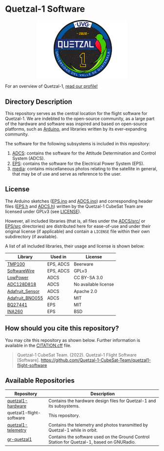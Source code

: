 # Quetzal-1 Software

<p align="center">
<img width="300" src="./media/quetzal_1_badge.png">
</p>

For an overview of Quetzal-1, [read our profile!](https://github.com/Quetzal-1-CubeSat-Team)

## Directory Description

This repository serves as the central location for the flight software for Quetzal-1. We are indebted to the open-source community, as a large part of the hardware and software was inspired and based on open-source platforms, such as [Arduino](https://www.arduino.cc/), and libraries written by its ever-expanding community.

The software for the following subsystems is included in this repository:

1. [ADCS](./ADCS/): contains the software for the Attitude Determination and Control System (ADCS).
2. [EPS](./EPS/): contains the software for the Electrical Power System (EPS).
3. [media](./media/): contains miscellaneous photos relating to the satellite in general, that may be of use and serve as reference to the user.

## License

The Arduino sketches ([EPS.ino](./EPS/src/EPS/EPS.ino) and [ADCS.ino](./ADCS/src/ADCS/ADCS.ino)) and corresponding header files ([EPS.h](./EPS/src/EPS/EPS.h) and [ADCS.h](./ADCS/src/ADCS/ADCS.h)) written by the Quetzal-1 CubeSat Team are licensed under GPLv3 (see [LICENSE](./LICENSE)).

However, all included libraries (that is, all files under the [ADCS/src/](./ADCS/src/ADCS/src/) or [EPS/src](./EPS/src/EPS/src/) directories) are distributed here for ease-of-use and under their original license (if applicable) and contain a `LICENSE` file within their own subdirectory (if available). 

A list of all included libraries, their usage and license is shown below:

| Library         | Used in   | License              |
|-----------------|-----------|----------------------|
| [TMP100](https://github.com/sparkfun/SparkFun_TMP102_Arduino_Library)     | EPS, ADCS | Beerware             |
| [SoftwareWire](https://github.com/Testato/SoftwareWire)                   | EPS, ADCS | GPLv3                |
| [LowPower](https://github.com/rocketscream/Low-Power)                     | ADCS      | CC BY-SA 3.0         |
| [ADC128D818](https://github.com/bryanduxbury/adc128d818_driver)           | ADCS      | No available license |
| [Adafruit_Sensor](https://github.com/adafruit/Adafruit_Sensor)            | ADCS      | Apache 2.0           |
| [Adafruit_BNO055](https://github.com/adafruit/Adafruit_BNO055)            | ADCS      | MIT                  |
| [BQ27441](https://github.com/sparkfun/SparkFun_BQ27441_Arduino_Library)   | EPS       | MIT                  |
| [INA260](https://github.com/adafruit/Adafruit_INA260)                     | EPS       | BSD                  |

## How should you cite this repository?

You may cite this repository as shown below. Further information is available in the [CITATION.cff](./CITATION.cff) file.

> Quetzal-1 CubeSat Team. (2022). Quetzal-1 Flight Software [Software]. https://github.com/Quetzal-1-CubeSat-Team/quetzal1-flight-software

## Available Repositories

| Repository               | Description                                                                                                             |
|--------------------------|-------------------------------------------------------------------------------------------------------------------------|
| [quetzal1-hardware](https://github.com/Quetzal-1-CubeSat-Team/quetzal1-hardware)        | Contains the hardware design files for Quetzal-1 and its subsystems.                                                    |
| quetzal1-flight-software | This repository.                                                                 |
| [quetzal1-telemetry](https://github.com/Quetzal-1-CubeSat-Team/quetzal1-telemetry)              | Contains the telemetry and photos transmitted by Quetzal-1 while in orbit. |
| [gr-quetzal1](https://github.com/danalvarez/gr-quetzal1)              | Contains the software used on the Ground Control Station for Quetzal-1, based on GNURadio. |
